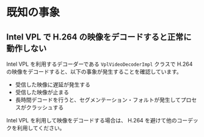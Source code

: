 # 既知の事象

## Intel VPL で H.264 の映像をデコードすると正常に動作しない

Intel VPL を利用するデコーダーである `VplVideoDecoderImpl` クラスで H.264 の映像をデコードすると、以下の事象が発生することを確認しています。

- 受信した映像に遅延が発生する
- 受信した映像が止まる
- 長時間デコードを行うと、セグメンテーション・フォルトが発生してプロセスがクラッシュする

Intel VPL を利用して映像をデコードする場合は、 H.264 を避けて他のコーデックを利用してください。